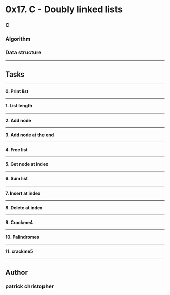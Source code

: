 # **0x17. C - Doubly linked lists** #
### **C**
### **Algorithm**
### **Data structure**
___
## **Tasks** ##
___
  **0. Print list**
___
  **1. List length**
___
  **2. Add node**
___
  **3. Add node at the end**
___
  **4. Free list**
___
  **5. Get node at index**
___
  **6. Sum list**
___
  **7. Insert at index**
___
  **8. Delete at index**
___
  **9. Crackme4**
___
  **10. Palindromes**
___
  **11. crackme5**
___
  
## Author
### patrick christopher

